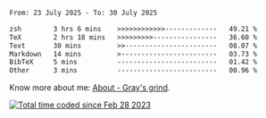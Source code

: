 <!--START_SECTION:waka-->

```txt
From: 23 July 2025 - To: 30 July 2025

zsh        3 hrs 6 mins    >>>>>>>>>>>>-------------   49.21 %
TeX        2 hrs 18 mins   >>>>>>>>>----------------   36.60 %
Text       30 mins         >>-----------------------   08.07 %
Markdown   14 mins         >------------------------   03.73 %
BibTeX     5 mins          -------------------------   01.42 %
Other      3 mins          -------------------------   00.96 %
```

<!--END_SECTION:waka-->

<!-- [![grayxu's github stats](https://github-readme-stats.vercel.app/api?username=grayxu&count_private=true&show_icons=true)](https://github.com/grayxu) -->

Know more about me: [About - Gray's grind](https://www.grayxu.cn/).
<p align="left">
  <a href="https://wakatime.com/@c69eb31e-43a1-463f-8968-c3449e386f57"><img src="https://wakatime.com/badge/user/c69eb31e-43a1-463f-8968-c3449e386f57.svg" title="Total time coded since Feb 28 2023" /></a>
</p>

